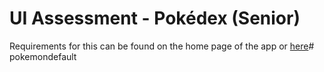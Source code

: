 # UI Assessment - Pokédex (Senior)

Requirements for this can be found on the home page of the app or [here](./src/README.md)# pokemondefault
